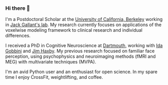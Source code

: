 ### Hi there 👋

I'm a Postdoctoral Scholar at the [University of California, Berkeley](https://www.berkeley.edu/) working in [Jack Gallant's lab](http://gallantlab.org/). My research currently focuses on applications of the voxelwise modeling framework to clinical research and individual differences.

I received a PhD in Cognitive Neuroscience at [Dartmouth](http://pbs.dartmouth.edu), working with [Ida Gobbini](http://haxbylab.dartmouth.edu/ppl/ida.html) and [Jim Haxby](http://haxbylab.dartmouth.edu/ppl/jim.html).
My previous research focused on familiar face perception, using psychophysics and neuroimaging methods (fMRI and MEG) with multivariate techniques (MVPA).

I'm an avid Python user and an enthusiast for open science. In my spare time I enjoy CrossFit, weightlifting, and coffee.

<!--
**mvdoc/mvdoc** is a ✨ _special_ ✨ repository because its `README.md` (this file) appears on your GitHub profile.

Here are some ideas to get you started:

- 🔭 I’m currently working on ...
- 🌱 I’m currently learning ...
- 👯 I’m looking to collaborate on ...
- 🤔 I’m looking for help with ...
- 💬 Ask me about ...
- 📫 How to reach me: ...
- 😄 Pronouns: ...
- ⚡ Fun fact: ...
-->
